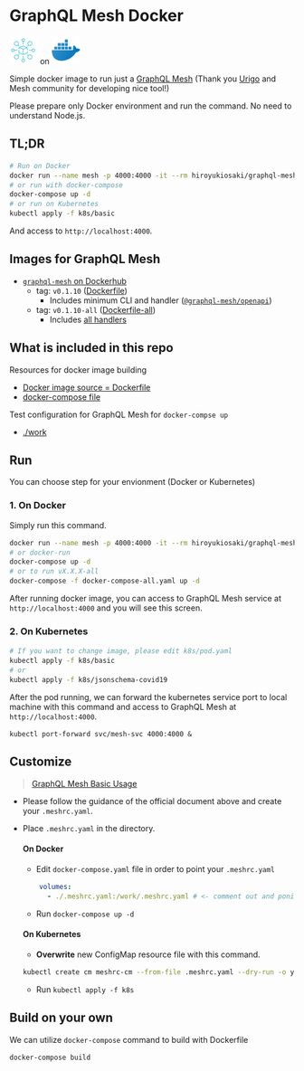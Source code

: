 # GraphQL Mesh Docker

<img src="img/mesh.png" width=50px> on <img src="img/docker.png" width=50px>

Simple docker image to run just a [GraphQL Mesh](https://github.com/Urigo/graphql-mesh) (Thank you [Urigo](https://github.com/Urigo) and Mesh community for developing nice tool!)

Please prepare only Docker environment and run the command. No need to understand Node.js.

## TL;DR

```sh
# Run on Docker
docker run --name mesh -p 4000:4000 -it --rm hiroyukiosaki/graphql-mesh:v0.1.10
# or run with docker-compose
docker-compose up -d
# or run on Kubernetes
kubectl apply -f k8s/basic
```

And access to `http://localhost:4000`.

## Images for GraphQL Mesh

- [`graphql-mesh` on Dockerhub](https://hub.docker.com/repository/docker/hiroyukiosaki/graphql-mesh)
  - tag: `v0.1.10` ([Dockerfile](./Dockerfile))
    - Includes minimum CLI and handler ([`@graphql-mesh/openapi`](https://graphql-mesh.com/docs/handlers/openapi))
  - tag: `v0.1.10-all` ([Dockerfile-all](./Dockerfile))
    - Includes [all handlers](https://graphql-mesh.com/docs/handlers/available-handlers/)

## What is included in this repo

Resources for docker image building
- [Docker image source = Dockerfile](./Dockerfile)
- [docker-compose file](./docker-compose.yaml)

Test configuration for GraphQL Mesh for `docker-compse up`
- [./work](./work)

## Run

You can choose step for your envionment (Docker or Kubernetes)

### 1. On Docker 

Simply run this command.

```sh
docker run --name mesh -p 4000:4000 -it --rm hiroyukiosaki/graphql-mesh:v0.1.10
# or docker-run
docker-compose up -d
# or to run vX.X.X-all
docker-compose -f docker-compose-all.yaml up -d
```

After running docker image, you can access to GraphQL Mesh service at `http://localhost:4000` and you will see this screen. 

### 2. On Kubernetes

```sh
# If you want to change image, please edit k8s/pod.yaml
kubectl apply -f k8s/basic
# or
kubectl apply -f k8s/jsonschema-covid19
```

After the pod running, we can forward the kubernetes service port to local machine with this command and access to GraphQL Mesh at `http://localhost:4000`.

```
kubectl port-forward svc/mesh-svc 4000:4000 &
```


## Customize

> [GraphQL Mesh Basic Usage](https://graphql-mesh.com/docs/getting-started/basic-example/)

- Please follow the guidance of the official document above and create your `.meshrc.yaml`.
- Place `.meshrc.yaml` in the directory.

  #### On Docker
  - Edit `docker-compose.yaml` file in order to point your `.meshrc.yaml`

  ```yaml
      volumes:
        - ./.meshrc.yaml:/work/.meshrc.yaml # <- comment out and ponit your .meshrc.yaml
  ```
  - Run `docker-compose up -d`

  #### On Kubernetes
  - **Overwrite** new ConfigMap resource file with this command.

  ```sh
  kubectl create cm meshrc-cm --from-file .meshrc.yaml --dry-run -o yaml> k8s/basic/meshrc-cm.yaml
  ```
  - Run `kubectl apply -f k8s`

## Build on your own

We can utilize `docker-compose` command to build with Dockerfile

```sh
docker-compose build
```

